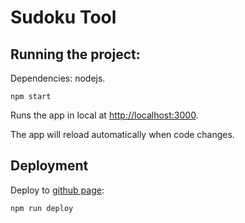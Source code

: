 # Sudoku Tool

## Running the project:

Dependencies: nodejs.

`npm start`

Runs the app in local at [http://localhost:3000](http://localhost:3000).

The app will reload automatically when code changes.

## Deployment

Deploy to [github page](https://ngthanhtrung23.github.io/sudoku):

`npm run deploy`

